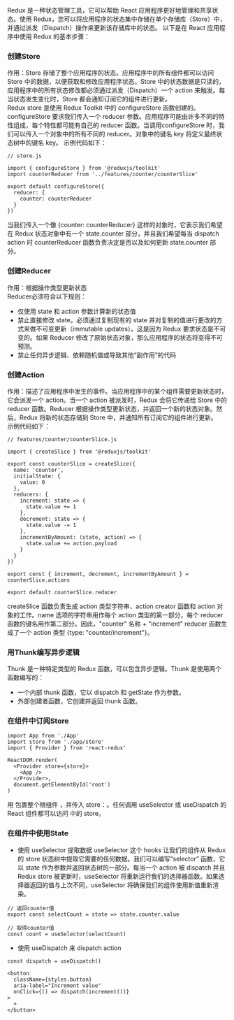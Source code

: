Redux 是一种状态管理工具，它可以帮助 React 应用程序更好地管理和共享状态。使用 Redux，您可以将应用程序的状态集中存储在单个存储库（Store）中，并通过派发（Dispatch）操作来更新该存储库中的状态。
以下是在 React 应用程序中使用 Redux 的基本步骤：  
### 创建Store
作用：Store 存储了整个应用程序的状态。应用程序中的所有组件都可以访问 Store 中的数据，以便获取和修改应用程序状态。Store 中的状态数据是只读的，应用程序中的所有状态修改都必须通过派发（Dispatch）一个 action 来触发。每当状态发生变化时，Store 都会通知订阅它的组件进行更新。  
Redux store 是使用 Redux Toolkit 中的 configureStore 函数创建的。configureStore 要求我们传入一个 reducer 参数。应用程序可能由许多不同的特性组成，每个特性都可能有自己的 reducer 函数。当调用configureStore 时，我们可以传入一个对象中的所有不同的 reducer。对象中的键名 key 将定义最终状态树中的键名 key。
示例代码如下：  
```
// store.js

import { configureStore } from '@reduxjs/toolkit'
import counterReducer from '../features/counter/counterSlice'

export default configureStore({
  reducer: {
    counter: counterReducer
  }
})
```
当我们传入一个像 {counter: counterReducer} 这样的对象时，它表示我们希望在 Redux 状态对象中有一个 state.counter 部分，并且我们希望每当 dispatch action 时 counterReducer 函数负责决定是否以及如何更新 state.counter 部分。  
### 创建Reducer  
作用：根据操作类型更新状态  
Reducer必须符合以下规则：  
* 仅使用 state 和 action 参数计算新的状态值
* 禁止直接修改 state。必须通过复制现有的 state 并对复制的值进行更改的方式来做不可变更新（immutable updates）。这是因为 Redux 要求状态是不可变的。如果 Reducer 修改了原始状态对象，那么应用程序的状态将变得不可预测。
* 禁止任何异步逻辑、依赖随机值或导致其他“副作用”的代码  
### 创建Action  
作用：描述了应用程序中发生的事件。当应用程序中的某个组件需要更新状态时，它会派发一个 action。当一个 action 被派发时，Redux 会将它传递给 Store 中的 reducer 函数。Reducer 根据操作类型更新状态，并返回一个新的状态对象。然后，Redux 将新的状态存储到 Store 中，并通知所有订阅它的组件进行更新。  
示例代码如下：  
```
// features/counter/counterSlice.js

import { createSlice } from '@reduxjs/toolkit'

export const counterSlice = createSlice({
  name: 'counter',
  initialState: {
    value: 0
  },
  reducers: {
    increment: state => {
      state.value += 1
    },
    decrement: state => {
      state.value -= 1
    },
    incrementByAmount: (state, action) => {
      state.value += action.payload
    }
  }
})

export const { increment, decrement, incrementByAmount } = counterSlice.actions

export default counterSlice.reducer
```
createSlice 函数负责生成 action 类型字符串、action creator 函数和 action 对象的工作。name 选项的字符串用作每个 action 类型的第一部分，每个 reducer 函数的键名用作第二部分。因此，"counter" 名称 + "increment" reducer 函数生成了一个 action 类型 {type: "counter/increment"}。
### 用Thunk编写异步逻辑
Thunk 是一种特定类型的 Redux 函数，可以包含异步逻辑。Thunk 是使用两个函数编写的：
* 一个内部 thunk 函数，它以 dispatch 和 getState 作为参数。
* 外部创建者函数，它创建并返回 thunk 函数。
### 在组件中订阅Store
```
import App from './App'
import store from './app/store'
import { Provider } from 'react-redux'

ReactDOM.render(
  <Provider store={store}>
    <App />
  </Provider>,
  document.getElementById('root')
)
```
用 <Provider> 包裹整个根组件 <App>，并传入 store：<Provider store={store}>。任何调用 useSelector 或 useDispatch 的 React 组件都可以访问 <Provider> 中的 store。
### 在组件中使用State
* 使用 useSelector 提取数据
useSelector 这个 hooks 让我们的组件从 Redux 的 store 状态树中提取它需要的任何数据。我们可以编写“selector” 函数，它以 state 作为参数并返回状态树的一部分。每当一个 action 被 dispatch 并且 Redux store 被更新时，useSelector 将重新运行我们的选择器函数。如果选择器返回的值与上次不同，useSelector 将确保我们的组件使用新值重新渲染。
```
// 返回counter值
export const selectCount = state => state.counter.value

// 取得counter值
const count = useSelector(selectCount)
```
* 使用 useDispatch 来 dispatch action
```
const dispatch = useDispatch()

<button
  className={styles.button}
  aria-label="Increment value"
  onClick={() => dispatch(increment())}
>
  +
</button>
```